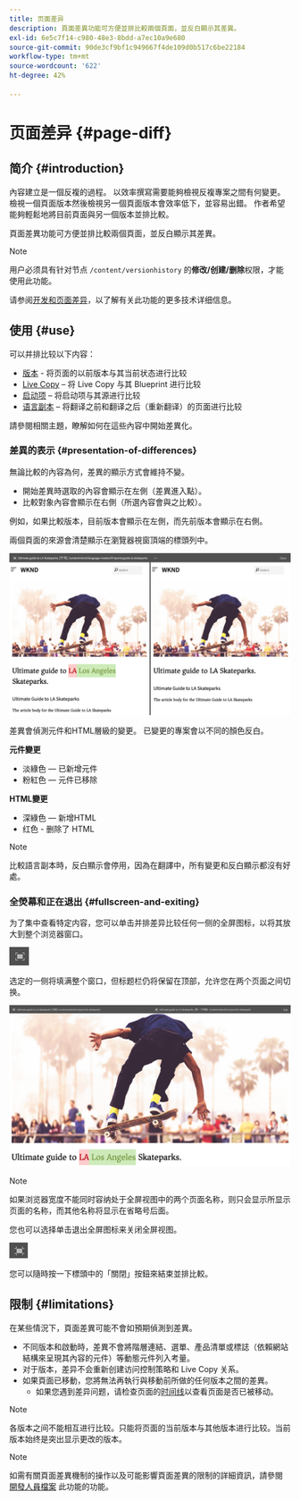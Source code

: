 ```yaml
---
title: 页面差异
description: 頁面差異功能可方便並排比較兩個頁面，並反白顯示其差異。
exl-id: 6e5c7f14-c980-48e3-8bdd-a7ec10a9e680
source-git-commit: 90de3cf9bf1c949667f4de109d0b517c6be22184
workflow-type: tm+mt
source-wordcount: '622'
ht-degree: 42%

---
```


# 页面差异 {#page-diff}

## 简介 {#introduction}

內容建立是一個反複的過程。 以效率撰寫需要能夠檢視反複專案之間有何變更。 檢視一個頁面版本然後檢視另一個頁面版本會效率低下，並容易出錯。 作者希望能夠輕鬆地將目前頁面與另一個版本並排比較。

頁面差異功能可方便並排比較兩個頁面，並反白顯示其差異。

>[!NOTE]
>
>用户必须具有针对节点 `/content/versionhistory` 的&#x200B;**修改/创建/删除**&#x200B;权限，才能使用此功能。
>
>请参阅[开发和页面差异](/help/implementing/developing/introduction/page-diff.md#operation-details)，以了解有关此功能的更多技术详细信息。

## 使用 {#use}

可以并排比较以下内容：

* [版本](/help/sites-cloud/authoring/features/page-versions.md#comparing-a-version-with-current-page) - 将页面的以前版本与其当前状态进行比较
* [Live Copy](/help/sites-cloud/administering/msm/creating-live-copies.md#comparing-a-live-copy-page-with-a-blueprint-page) – 将 Live Copy 与其 Blueprint 进行比较
* [启动项](/help/sites-cloud/authoring/launches/editing.md#comparing-a-launch-page-to-its-source-page) – 将启动项与其源进行比较
* [语言副本](/help/sites-cloud/administering/translation/managing-projects.md#comparing-language-copies) – 将翻译之前和翻译之后（重新翻译）的页面进行比较

請參閱相關主題，瞭解如何在這些內容中開始差異化。

### 差異的表示 {#presentation-of-differences}

無論比較的內容為何，差異的顯示方式會維持不變。

* 開始差異時選取的內容會顯示在左側（差異進入點）。
* 比較對象內容會顯示在右側（所選內容會與之比較）。

例如，如果比較版本，目前版本會顯示在左側，而先前版本會顯示在右側。

兩個頁面的來源會清楚顯示在瀏覽器視窗頂端的標頭列中。

![版本并排视图](/help/sites-cloud/authoring/assets/versions-side-by-side.png)

差異會偵測元件和HTML層級的變更。 已變更的專案會以不同的顏色反白。

**元件變更**

* 淡綠色 — 已新增元件
* 粉紅色 — 元件已移除

**HTML變更**

* 深綠色 — 新增HTML
* 红色 - 删除了 HTML

>[!NOTE]
>
>比較語言副本時，反白顯示會停用，因為在翻譯中，所有變更和反白顯示都沒有好處。

### 全熒幕和正在退出 {#fullscreen-and-exiting}

为了集中查看特定内容，您可以单击并排差异比较任何一侧的全屏图标，以将其放大到整个浏览器窗口。

![全屏按钮](/help/sites-cloud/authoring/assets/versions-full-screen.png)

选定的一侧将填满整个窗口，但标题栏仍将保留在顶部，允许您在两个页面之间切换。

![全屏模式](/help/sites-cloud/authoring/assets/versions-full-screen-mode.png)

>[!NOTE]
>
>如果浏览器宽度不能同时容纳处于全屏视图中的两个页面名称，则只会显示所显示页面的名称，而其他名称将显示在省略号后面。

您也可以选择单击退出全屏图标来关闭全屏视图。

![退出全屏模式](/help/sites-cloud/authoring/assets/versions-exit-full-screen.png)

您可以隨時按一下標頭中的「關閉」按鈕來結束並排比較。

## 限制 {#limitations}

在某些情況下，頁面差異可能不會如預期偵測到差異。

* 不同版本和啟動時，差異不會將階層連結、選單、產品清單或標誌（依賴網站結構來呈現其內容的元件）等動態元件列入考量。
* 对于版本，差异不会重新创建访问控制策略和 Live Copy 关系。
* 如果頁面已移動，您將無法再執行與移動前所做的任何版本之間的差異。
   * 如果您遇到差异问题，请检查页面的[时间线](/help/sites-cloud/authoring/getting-started/basic-handling.md#timeline)以查看页面是否已被移动。

>[!NOTE]
>
>各版本之间不能相互进行比较。只能将页面的当前版本与其他版本进行比较。当前版本始终是突出显示更改的版本。

>[!NOTE]
>
>如需有關頁面差異機制的操作以及可能影響頁面差異的限制的詳細資訊，請參閱 [開發人員檔案](/help/implementing/developing/introduction/page-diff.md) 此功能的功能。

